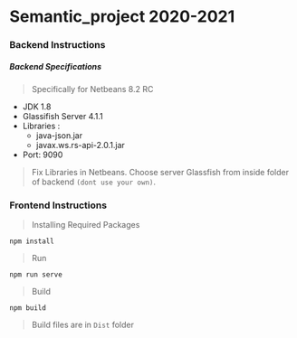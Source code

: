 # Semantic_project 2020-2021

### Backend Instructions

##### Backend Specifications 
> Specifically for Netbeans 8.2 RC

- JDK 1.8 
- Glassifish Server 4.1.1
- Libraries :
	- java-json.jar
	- javax.ws.rs-api-2.0.1.jar
- Port: 9090

> Fix Libraries in Netbeans.
> Choose server Glassfish from inside folder of backend `(dont use your own)`.
> 

### Frontend Instructions 

> Installing Required Packages
```
npm install
```
> Run
```
npm run serve
```

> Build
```
npm build
```
> Build files are in `Dist` folder
